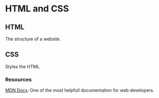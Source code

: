 # HTML and CSS

## HTML

The structure of a website.

## CSS

Styles the HTML

### Resources

[MDN Docs](https://developer.mozilla.org/en-US/docs/Learn): One of the most helpfull documentation for web developers.

